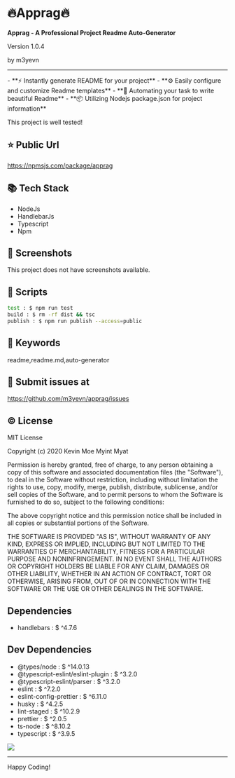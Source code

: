 # 🔥Apprag🔥

**Apprag - A Professional Project Readme Auto-Generator**
<p>Version 1.0.4</p>
<p>by m3yevn</p>

<hr/>
 - **⚡ Instantly generate README for your project**
 - **⚙️ Easily configure and customize Readme templates**
 - **🦾 Automating your task to write beautiful Readme**
 - **📦 Utilizing Nodejs package.json for project information**


This project is well tested!

## ⭐ Public Url

https://npmsjs.com/package/apprag

## 📚 Tech Stack

 - NodeJs
 - HandlebarJs
 - Typescript
 - Npm


## 📸 Screenshots

This project does not have screenshots available.

## 📜 Scripts

```sh
test : $ npm run test
build : $ rm -rf dist && tsc
publish : $ npm run publish --access=public

```

## 🔑 Keywords

readme,readme.md,auto-generator

## 👾 Submit issues at

https://github.com/m3yevn/apprag/issues

## ©️ License

MIT License

Copyright (c) 2020 Kevin Moe Myint Myat

Permission is hereby granted, free of charge, to any person obtaining a copy
of this software and associated documentation files (the &quot;Software&quot;), to deal
in the Software without restriction, including without limitation the rights
to use, copy, modify, merge, publish, distribute, sublicense, and/or sell
copies of the Software, and to permit persons to whom the Software is
furnished to do so, subject to the following conditions:

The above copyright notice and this permission notice shall be included in all
copies or substantial portions of the Software.

THE SOFTWARE IS PROVIDED &quot;AS IS&quot;, WITHOUT WARRANTY OF ANY KIND, EXPRESS OR
IMPLIED, INCLUDING BUT NOT LIMITED TO THE WARRANTIES OF MERCHANTABILITY,
FITNESS FOR A PARTICULAR PURPOSE AND NONINFRINGEMENT. IN NO EVENT SHALL THE
AUTHORS OR COPYRIGHT HOLDERS BE LIABLE FOR ANY CLAIM, DAMAGES OR OTHER
LIABILITY, WHETHER IN AN ACTION OF CONTRACT, TORT OR OTHERWISE, ARISING FROM,
OUT OF OR IN CONNECTION WITH THE SOFTWARE OR THE USE OR OTHER DEALINGS IN THE
SOFTWARE.

## Dependencies

 - handlebars : $ ^4.7.6


## Dev Dependencies

 - @types/node : $ ^14.0.13
 - @typescript-eslint/eslint-plugin : $ ^3.2.0
 - @typescript-eslint/parser : $ ^3.2.0
 - eslint : $ ^7.2.0
 - eslint-config-prettier : $ ^6.11.0
 - husky : $ ^4.2.5
 - lint-staged : $ ^10.2.9
 - prettier : $ ^2.0.5
 - ts-node : $ ^8.10.2
 - typescript : $ ^3.9.5


<img src="https://cdn.dribbble.com/users/2401141/screenshots/5487982/developers-gif-showcase.gif"/>

<hr/>
Happy Coding!
